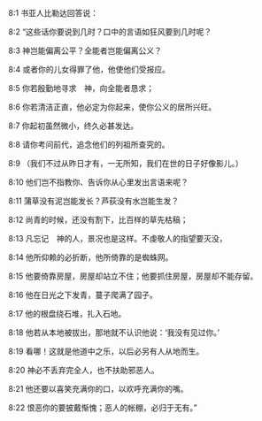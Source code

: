 <a id="1"></a>8:1  书亚人比勒达回答说：  

<a id="2"></a>8:2  “这些话你要说到几时？口中的言语如狂风要到几时呢？  

<a id="3"></a>8:3  神岂能偏离公平？全能者岂能偏离公义？  

<a id="4"></a>8:4  或者你的儿女得罪了他，他使他们受报应。  

<a id="5"></a>8:5  你若殷勤地寻求　神，向全能者恳求；  

<a id="6"></a>8:6  你若清洁正直，他必定为你起来，使你公义的居所兴旺。  

<a id="7"></a>8:7  你起初虽然微小，终久必甚发达。  

<a id="8"></a>8:8  请你考问前代，追念他们的列祖所查究的。  

<a id="9"></a>8:9  （我们不过从昨日才有，一无所知，我们在世的日子好像影儿。）  

<a id="10"></a>8:10  他们岂不指教你、告诉你从心里发出言语来呢？  

<a id="11"></a>8:11  蒲草没有泥岂能发长？芦荻没有水岂能生发？  

<a id="12"></a>8:12  尚青的时候，还没有割下，比百样的草先枯稿；  

<a id="13"></a>8:13  凡忘记　神的人，景况也是这样。不虔敬人的指望要灭没，  

<a id="14"></a>8:14  他所仰赖的必折断，他所倚靠的是蜘蛛网。  

<a id="15"></a>8:15  他要倚靠房屋，房屋却站立不住；他要抓住房屋，房屋却不能存留。  

<a id="16"></a>8:16  他在日光之下发青，蔓子爬满了园子。  

<a id="17"></a>8:17  他的根盘绕石堆，扎入石地。  

<a id="18"></a>8:18  他若从本地被拔出，那地就不认识他说：‘我没有见过你。’  

<a id="19"></a>8:19  看哪！这就是他道中之乐，以后必另有人从地而生。  

<a id="20"></a>8:20  神必不丢弃完全人，也不扶助邪恶人。  

<a id="21"></a>8:21  他还要以喜笑充满你的口，以欢呼充满你的嘴。  

<a id="22"></a>8:22  恨恶你的要披戴惭愧；恶人的帐棚，必归于无有。”  
